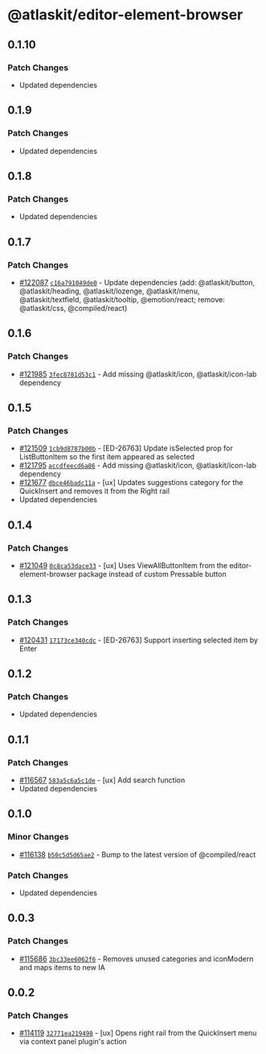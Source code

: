 # @atlaskit/editor-element-browser

## 0.1.10

### Patch Changes

- Updated dependencies

## 0.1.9

### Patch Changes

- Updated dependencies

## 0.1.8

### Patch Changes

- Updated dependencies

## 0.1.7

### Patch Changes

- [#122087](https://bitbucket.org/atlassian/atlassian-frontend-monorepo/pull-requests/122087)
  [`c16a791049de0`](https://bitbucket.org/atlassian/atlassian-frontend-monorepo/commits/c16a791049de0) -
  Update dependencies (add: @atlaskit/button, @atlaskit/heading, @atlaskit/lozenge, @atlaskit/menu,
  @atlaskit/textfield, @atlaskit/tooltip, @emotion/react; remove: @atlaskit/css, @compiled/react)

## 0.1.6

### Patch Changes

- [#121985](https://bitbucket.org/atlassian/atlassian-frontend-monorepo/pull-requests/121985)
  [`3fec8781d53c1`](https://bitbucket.org/atlassian/atlassian-frontend-monorepo/commits/3fec8781d53c1) -
  Add missing @atlaskit/icon, @atlaskit/icon-lab dependency

## 0.1.5

### Patch Changes

- [#121509](https://bitbucket.org/atlassian/atlassian-frontend-monorepo/pull-requests/121509)
  [`1cb9d8787b00b`](https://bitbucket.org/atlassian/atlassian-frontend-monorepo/commits/1cb9d8787b00b) -
  [ED-26763] Update isSelected prop for ListButtonItem so the first item appeared as selected
- [#121795](https://bitbucket.org/atlassian/atlassian-frontend-monorepo/pull-requests/121795)
  [`accdfeecd6a86`](https://bitbucket.org/atlassian/atlassian-frontend-monorepo/commits/accdfeecd6a86) -
  Add missing @atlaskit/icon, @atlaskit/icon-lab dependency
- [#121677](https://bitbucket.org/atlassian/atlassian-frontend-monorepo/pull-requests/121677)
  [`dbce46badc11a`](https://bitbucket.org/atlassian/atlassian-frontend-monorepo/commits/dbce46badc11a) -
  [ux] Updates suggestions category for the QuickInsert and removes it from the Right rail
- Updated dependencies

## 0.1.4

### Patch Changes

- [#121049](https://bitbucket.org/atlassian/atlassian-frontend-monorepo/pull-requests/121049)
  [`0c8ca53dace33`](https://bitbucket.org/atlassian/atlassian-frontend-monorepo/commits/0c8ca53dace33) -
  [ux] Uses ViewAllButtonItem from the editor-element-browser package instead of custom Pressable
  button

## 0.1.3

### Patch Changes

- [#120431](https://bitbucket.org/atlassian/atlassian-frontend-monorepo/pull-requests/120431)
  [`17173ce340cdc`](https://bitbucket.org/atlassian/atlassian-frontend-monorepo/commits/17173ce340cdc) -
  [ED-26763] Support inserting selected item by Enter

## 0.1.2

### Patch Changes

- Updated dependencies

## 0.1.1

### Patch Changes

- [#116567](https://stash.atlassian.com/projects/CONFCLOUD/repos/confluence-frontend/pull-requests/116567)
  [`583a5c6a5c1de`](https://stash.atlassian.com/projects/CONFCLOUD/repos/confluence-frontend/commits/583a5c6a5c1de) -
  [ux] Add search function
- Updated dependencies

## 0.1.0

### Minor Changes

- [#116138](https://stash.atlassian.com/projects/CONFCLOUD/repos/confluence-frontend/pull-requests/116138)
  [`b50c5d5d65ae2`](https://stash.atlassian.com/projects/CONFCLOUD/repos/confluence-frontend/commits/b50c5d5d65ae2) -
  Bump to the latest version of @compiled/react

### Patch Changes

- Updated dependencies

## 0.0.3

### Patch Changes

- [#115686](https://stash.atlassian.com/projects/CONFCLOUD/repos/confluence-frontend/pull-requests/115686)
  [`3bc33ee6062f6`](https://stash.atlassian.com/projects/CONFCLOUD/repos/confluence-frontend/commits/3bc33ee6062f6) -
  Removes unused categories and iconModern and maps items to new IA

## 0.0.2

### Patch Changes

- [#114119](https://stash.atlassian.com/projects/CONFCLOUD/repos/confluence-frontend/pull-requests/114119)
  [`32771ea219498`](https://stash.atlassian.com/projects/CONFCLOUD/repos/confluence-frontend/commits/32771ea219498) -
  [ux] Opens right rail from the QuickInsert menu via context panel plugin's action
